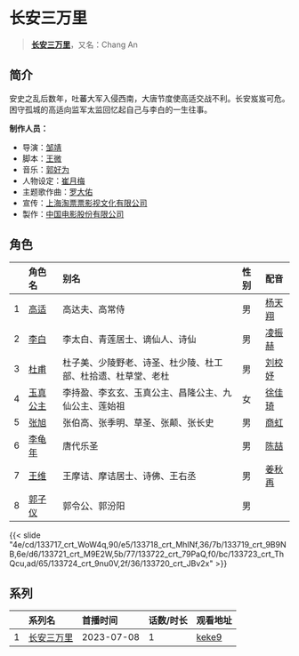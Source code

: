 # 长安三万里


> <u>**[长安三万里](http://bgm.tv/subject/397534)**</u>，又名：Chang An

## 简介


安史之乱后数年，吐蕃大军入侵西南，大唐节度使高适交战不利。长安岌岌可危。困守孤城的高适向监军太监回忆起自己与李白的一生往事。


**制作人员：**
- 导演：[邹靖](http://bgm.tv/person/64524)
- 脚本：[王微](http://bgm.tv/person/47797)
- 音乐：[郭好为](http://bgm.tv/person/64928)
- 人物设定：[崔月梅](http://bgm.tv/person/64927)
- 主题歌作曲：[罗大佑](http://bgm.tv/person/55041)
- 宣传：[上海淘票票影视文化有限公司](http://bgm.tv/person/59809)
- 製作：[中国电影股份有限公司](http://bgm.tv/person/59803)

## 角色

|     |   角色名   |   别名  | 性别 |  配音  |
|:--- |:------  |:----      |:---  |:--   |
| 1 | [高适](http://bgm.tv/character/133717) | 高达夫、高常侍 | 男 | [杨天翔](http://bgm.tv/person/26403) |
| 2 | [李白](http://bgm.tv/character/133718) | 李太白、青莲居士、谪仙人、诗仙 | 男 | [凌振赫](http://bgm.tv/person/32635) |
| 3 | [杜甫](http://bgm.tv/character/133719) | 杜子美、少陵野老、诗圣、杜少陵、杜工部、杜拾遗、杜草堂、老杜 | 男 | [刘校妤](http://bgm.tv/person/7279) |
| 4 | [玉真公主](http://bgm.tv/character/133721) | 李持盈、李玄玄、玉真公主、昌隆公主、九仙公主、莲始祖 | 女 | [徐佳琦](http://bgm.tv/person/39165) |
| 5 | [张旭](http://bgm.tv/character/133722) | 张伯高、张季明、草圣、张颠、张长史 | 男 | [商虹](http://bgm.tv/person/53229) |
| 6 | [李龟年](http://bgm.tv/character/133723) | 唐代乐圣 | 男 | [陈喆](http://bgm.tv/person/39319) |
| 7 | [王维](http://bgm.tv/character/133724) | 王摩诘、摩诘居士、诗佛、王右丞 | 男 | [姜秋再](http://bgm.tv/person/56748) |
| 8 | [郭子仪](http://bgm.tv/character/133720) | 郭令公、郭汾阳 | 男 |  |

{{< slide "4e/cd/133717_crt_WoW4q,90/e5/133718_crt_MhlNf,36/7b/133719_crt_9B9NB,6e/d6/133721_crt_M9E2W,5b/77/133722_crt_79PaQ,f0/bc/133723_crt_ThQcu,ad/65/133724_crt_9nu0V,2f/36/133720_crt_JBv2x" >}}

## 系列

|     | 系列名   | 首播时间       | 话数/时长 | 观看地址                                                     |
| :-- | :---- | :--------- | :---- | :------------------------------------------------------- |
| 1   |[长安三万里](https://bgm.tv/subject/397534)| 2023-07-08 | 1     | [keke9](https://www.keke9.app/play/174760-4-482335.html) |



